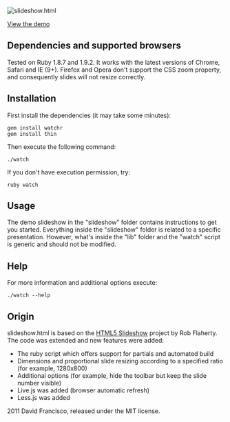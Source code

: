 ![slideshow.html](http://dmfranc.com/assets/slideshow.png)

[View the demo](http://dmfrancisco.github.com/slideshow.html/)


## Dependencies and supported browsers

Tested on Ruby 1.8.7 and 1.9.2.
It works with the latest versions of Chrome, Safari and IE (9+).
Firefox and Opera don't support the CSS zoom property, and consequently slides will not resize correctly.


## Installation

First install the dependencies (it may take some minutes):

```
gem install watchr
gem install thin
```

Then execute the following command:

```
./watch
```

If you don't have execution permission, try:

```
ruby watch
```


## Usage

The demo slideshow in the "slideshow" folder contains instructions to get you started.
Everything inside the "slideshow" folder is related to a specific presentation.
However, what's inside the "lib" folder and the "watch" script is generic and should not be modified.


## Help

For more information and additional options execute:

```
./watch --help
```


## Origin

slideshow.html is based on the [HTML5 Slideshow](https://github.com/robflaherty/html-slideshow) project by Rob Flaherty. The code was extended and new features were added:

* The ruby script which offers support for partials and automated build
* Dimensions and proportional slide resizing according to a specified ratio (for example, 1280x800)
* Additional options (for example, hide the toolbar but keep the slide number visible)
* Live.js was added (browser automatic refresh)
* Less.js was added


2011 David Francisco, released under the MIT license.